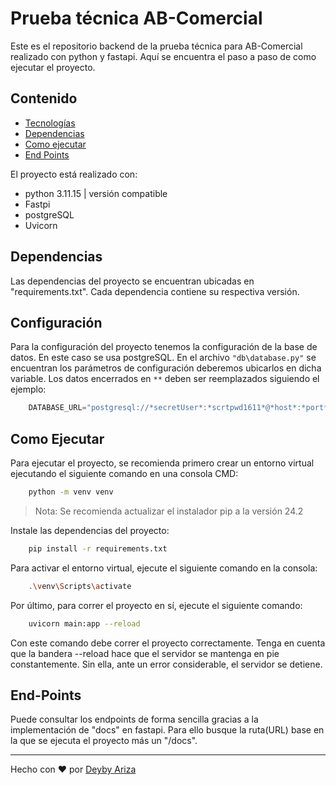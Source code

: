 # Prueba técnica AB-Comercial

Este es el repositorio backend de la prueba técnica para AB-Comercial realizado con python y fastapi. 
Aquí se encuentra el paso a paso de como ejecutar el proyecto.

## Contenido

- [Tecnologías](#Tecnologías)
- [Dependencias](#Dependencias)
- [Como ejecutar](#Como-Ejecutar)
- [End Points](#End-Points)



El proyecto está realizado con:

- python 3.11.15 | versión compatible
- Fastpi
- postgreSQL
- Uvicorn

## Dependencias

Las dependencias del proyecto se encuentran ubicadas en "requirements.txt". Cada dependencia contiene su respectiva versión.

## Configuración

Para la configuración del proyecto tenemos la configuración de la base de datos. En este caso se usa postgreSQL.
En el archivo `"db\database.py"` se encuentran los parámetros de configuración deberemos ubicarlos en dicha variable. Los datos encerrados en `**` deben ser reemplazados siguiendo el ejemplo:

``` python
	DATABASE_URL="postgresql://*secretUser*:*scrtpwd1611*@*host*:*port*/*mydb*"
```

## Como Ejecutar

Para ejecutar el proyecto, se recomienda primero crear un entorno virtual ejecutando el siguiente comando en una consola CMD:

``` sh
	python -m venv venv
```

> Nota: Se recomienda actualizar el instalador pip a la versión 24.2

Instale las dependencias del proyecto:

``` sh
	pip install -r requirements.txt
```

Para activar el entorno virtual, ejecute el siguiente comando en la consola:

``` sh
	.\venv\Scripts\activate
```

Por último, para correr el proyecto en sí, ejecute el siguiente comando:

```sh
	uvicorn main:app --reload
```

Con este comando debe correr el proyecto correctamente. Tenga en cuenta que la bandera --reload hace que el servidor se mantenga en pie constantemente. Sin ella, ante un error considerable, el servidor se detiene.

## End-Points

Puede consultar los endpoints de forma sencilla gracias a la implementación de "docs" en fastapi. Para ello busque la ruta(URL) base en la que se ejecuta el proyecto más un "/docs".

---

Hecho con ♥ por [Deyby Ariza](https://github.com/fatfrogdev/)
